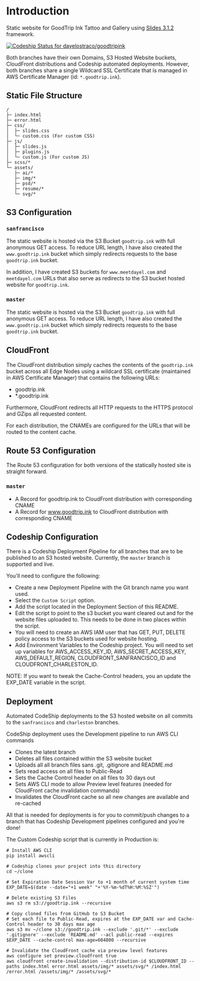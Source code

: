 # Introduction
Static website for GoodTrip Ink Tattoo and Gallery using [Slides 3.1.2](https://designmodo.com/slides/) framework.

[ ![Codeship Status for dayelostraco/goodtripink](https://app.codeship.com/projects/2995e710-6833-0135-a28b-5ec5668067cc/status?branch=master)](https://app.codeship.com/projects/241240)

Both branches have their own Domains, S3 Hosted Website buckets, CloudFront distributions and Codeship automated deployments. However, both branches share a single Wildcard SSL Certificate that is managed in AWS Certificate Manager (id: `*.goodtrip.ink`).

## Static File Structure

```
/
├─ index.html
├─ error.html
├─ css/
│  ├─ slides.css
│  └─ custom.css (For custom CSS)
├─ js/
│  ├─ slides.js
│  ├─ plugins.js
│  └─ custom.js (For custom JS)
├─ scss/*
└─ assets/
   ├─ ai/*
   ├─ img/*
   ├─ psd/*
   ├─ resume/*
   └─ svg/*
```

## S3 Configuration

### `sanfrancisco`

The static website is hosted via the S3 Bucket `goodtrip.ink` with full anonymous GET access. To reduce URL length, I have also created the `www.goodtrip.ink` bucket which simply redirects requests to the base `goodtrip.ink` bucket. 

In addition, I have created S3 buckets for `www.meetdayel.com` and `meetdayel.com` URLs that also serve as redirects to the S3 bucket hosted website for `goodtrip.ink`.

### `master`

The static website is hosted via the S3 Bucket `goodtrip.ink` with full anonymous GET access. To reduce URL length, I have also created the `www.goodtrip.ink` bucket which simply redirects requests to the base `goodtrip.ink` bucket. 


## CloudFront

The CloudFront distribution simply caches the contents of the `goodtrip.ink` bucket across all Edge Nodes using a wildcard SSL certificate (maintained in AWS Certificate Manager) that contains the following URLs:

* goodtrip.ink
* *.goodtrip.ink

Furthermore, CloudFront redirects all HTTP requests to the HTTPS protocol and GZips all requested content.

For each distribution, the CNAMEs are configured for the URLs that will be routed to the content cache.

## Route 53 Configuration

The Route 53 configuration for both versions of the statically hosted site is straight forward.

### `master`
* A Record for goodtrip.ink to CloudFront distribution with corresponding CNAME
* A Record for www.goodtrip.ink to CloudFront distribution with corresponding CNAME

## Codeship Configuration
There is a Codeship Deployment Pipeline for all branches that are to be published to an S3 hosted website. Currently, the `master` branch is supported and live.

You'll need to configure the following:
* Create a new Deployment Pipeline with the Git branch name you want used.
* Select the `Custom Script` option.
* Add the script located in the Deployment Section of this README.
* Edit the script to point to the s3 bucket you want cleared out and for the website files uploaded to. This needs to be done in two places within the script.
* You will need to create an AWS IAM user that has GET, PUT, DELETE policy access to the S3 buckets used for website hosting.
* Add Environment Variables to the Codeship project. You will need to set up variables for AWS_ACCESS_KEY_ID, AWS_SECRET_ACCESS_KEY, AWS_DEFAULT_REGION, CLOUDFRONT_SANFRANCISCO_ID and CLOUDFRONT_CHARLESTON_ID.

NOTE: If you want to tweak the Cache-Control headers, you an update the EXP_DATE variable in the script.

## Deployment

Automated CodeShip deployments to the S3 hosted website on all commits to the `sanfrancisco` and `charleston` branches.

CodeShip deployment uses the Development pipeline to run AWS CLI commands

* Clones the latest branch
* Deletes all files contained within the S3 website bucket
* Uploads all all branch files sans .git, .gitignore and README.md
* Sets read access on all files to Public-Read
* Sets the Cache Control header on all files to 30 days out
* Sets AWS CLI mode to allow Preview level features (needed for CloudFront cache invalidation commands)
* Invalidates the CloudFront cache so all new changes are available and re-cached

All that is needed for deployments is for you to commit/push changes to a branch that has Codeship Development pipelines configured and you're done!

The Custom Codeship script that is currently in Production is:
```
# Install AWS CLI
pip install awscli

# Codeship clones your project into this directory
cd ~/clone

# Set Expiration Date Session Var to +1 month of current system time
EXP_DATE=$(date --date="+1 week" "+'%Y-%m-%dT%H:%M:%SZ'")

# Delete existing S3 Files
aws s3 rm s3://goodtrip.ink --recursive

# Copy cloned files from GitHub to S3 Bucket
# Set each file to Public-Read, expires at the EXP_DATE var and Cache-Control header to 30 days max age
aws s3 mv ~/clone s3://goodtrip.ink --exclude '.git/*' --exclude '.gitignore' --exclude 'README.md' --acl public-read --expires $EXP_DATE --cache-control max-age=604800 --recursive

# Invalidate the CloudFront cache via preview level features
aws configure set preview.cloudfront true
aws cloudfront create-invalidation --distribution-id $CLOUDFRONT_ID --paths index.html error.html assets/img/* assets/svg/* /index.html /error.html /assets/img/* /assets/svg/*
````
